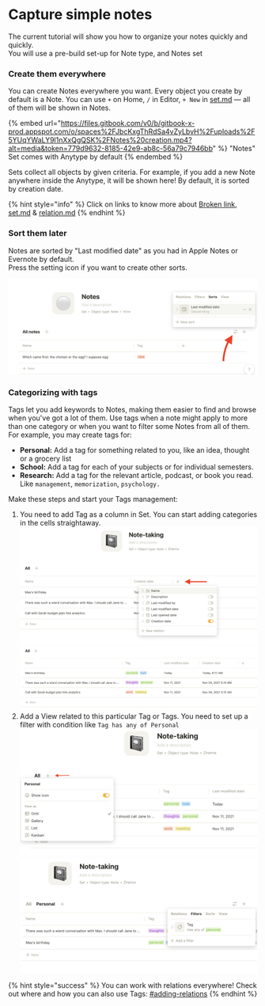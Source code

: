 # Capture simple notes

The current tutorial will show you how to organize your notes quickly and quickly.\
You will use a pre-build set-up for Note type, and Notes set

### Create them everywhere

You can create Notes everywhere you want. Every object you create by default is a Note. You can use `+` on Home, `/` in Editor, `+ New` in [set.md](../../self-onboarding/set.md "mention") — all of them will be shown in Notes.

{% embed url="https://files.gitbook.com/v0/b/gitbook-x-prod.appspot.com/o/spaces%2FJbcKxgThRdSa4vZyLbvH%2Fuploads%2F5YUqYWaLY9l1nXxQgQSK%2FNotes%20creation.mp4?alt=media&token=779d9632-8185-42e9-ab8c-56a79c7946bb" %}
"Notes" Set comes with Anytype by default
{% endembed %}

Sets collect all objects by given criteria. For example, if you add a new Note anywhere inside the Anytype, it will be shown here! By default, it is sorted by creation date.

{% hint style="info" %}
Click on links to know more about [Broken link](broken-reference "mention"), [set.md](../../self-onboarding/set.md "mention") & [relation.md](../../self-onboarding/relation.md "mention")
{% endhint %}

### Sort them later

Notes are sorted by "Last modified date" as you had in Apple Notes or Evernote by default.\
Press the setting icon if you want to create other sorts.

![](<../../.gitbook/assets/Notes sort (1).png>)

### Categorizing with tags

Tags let you add keywords to Notes, making them easier to find and browse when you've got a lot of them. Use tags when a note might apply to more than one category or when you want to filter some Notes from all of them. For example, you may create tags for:

* **Personal:** Add a tag for something related to you, like an idea, thought or a grocery list
* **School:** Add a tag for each of your subjects or for individual semesters.
* **Research:** Add a tag for the relevant article, podcast, or book you read. Like `management`, `memorization`, `psychology.`

Make these steps and start your Tags management:

1. You need to add Tag as a column in Set. You can start adding categories in the cells straightaway.\
   ![](<../../.gitbook/assets/image (5).png>) ![](../../.gitbook/assets/image.png)
2. Add a View related to this particular Tag or Tags. You need to set up a filter with condition like `Tag has any of Personal`\
   ![](<../../.gitbook/assets/image (3).png>) ![](<../../.gitbook/assets/image (4).png>)

{% hint style="success" %}
You can work with relations everywhere! Check out where and how you can also use Tags: [#adding-relations](../../self-onboarding/relation.md#adding-relations "mention")
{% endhint %}

